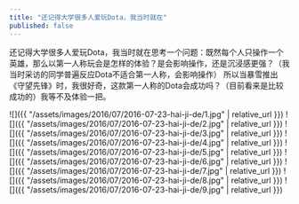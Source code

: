 ```yaml
---
title: "还记得大学很多人爱玩Dota，我当时就在"
published: false
---
```

还记得大学很多人爱玩Dota，我当时就在思考一个问题：既然每个人只操作一个英雄，那么以第一人称玩会是怎样的体验？是会影响操作，还是沉浸感更强？（我当时采访的同学普遍反应Dota不适合第一人称，会影响操作）
所以当暴雪推出《守望先锋》时，我很好奇，这款第一人称的Dota会成功吗？（目前看来是比较成功的）我等不及体验一把。



![]({{ "/assets/images/2016/07/2016-07-23-hai-ji-de/1.jpg" | relative_url }})
![]({{ "/assets/images/2016/07/2016-07-23-hai-ji-de/2.jpg" | relative_url }})
![]({{ "/assets/images/2016/07/2016-07-23-hai-ji-de/3.jpg" | relative_url }})
![]({{ "/assets/images/2016/07/2016-07-23-hai-ji-de/4.jpg" | relative_url }})
![]({{ "/assets/images/2016/07/2016-07-23-hai-ji-de/5.jpg" | relative_url }})
![]({{ "/assets/images/2016/07/2016-07-23-hai-ji-de/6.jpg" | relative_url }})
![]({{ "/assets/images/2016/07/2016-07-23-hai-ji-de/7.jpg" | relative_url }})
![]({{ "/assets/images/2016/07/2016-07-23-hai-ji-de/8.jpg" | relative_url }})
![]({{ "/assets/images/2016/07/2016-07-23-hai-ji-de/9.jpg" | relative_url }})
